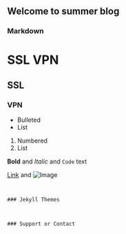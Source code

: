 ## Welcome to summer blog

### Markdown


# SSL VPN
## SSL
### VPN

- Bulleted
- List

1. Numbered
2. List

**Bold** and _Italic_ and `Code` text

[Link](url) and ![Image](src)
```


### Jekyll Themes



### Support or Contact

